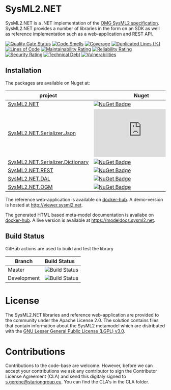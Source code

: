 # SysML2.NET

SysML2.NET is a .NET implementation of the [OMG SysML2 specification](https://github.com/Systems-Modeling/SysML-v2-Release). SysML2.NET provides a number of libraries in the form on an SDK as well as reference implementation such as a web-application and REST API.

[![Quality Gate Status](https://sonarcloud.io/api/project_badges/measure?project=STARIONGROUP_SysML2.NET&metric=alert_status)](https://sonarcloud.io/summary/new_code?id=STARIONGROUP_SysML2.NET)
[![Code Smells](https://sonarcloud.io/api/project_badges/measure?project=STARIONGROUP_SysML2.NET&metric=code_smells)](https://sonarcloud.io/summary/new_code?id=STARIONGROUP_SysML2.NET)
[![Coverage](https://sonarcloud.io/api/project_badges/measure?project=STARIONGROUP_SysML2.NET&metric=coverage)](https://sonarcloud.io/summary/new_code?id=STARIONGROUP_SysML2.NET)
[![Duplicated Lines (%)](https://sonarcloud.io/api/project_badges/measure?project=STARIONGROUP_SysML2.NET&metric=duplicated_lines_density)](https://sonarcloud.io/summary/new_code?id=STARIONGROUP_SysML2.NET)
[![Lines of Code](https://sonarcloud.io/api/project_badges/measure?project=STARIONGROUP_SysML2.NET&metric=ncloc)](https://sonarcloud.io/summary/new_code?id=STARIONGROUP_SysML2.NET)
[![Maintainability Rating](https://sonarcloud.io/api/project_badges/measure?project=STARIONGROUP_SysML2.NET&metric=sqale_rating)](https://sonarcloud.io/summary/new_code?id=STARIONGROUP_SysML2.NET)
[![Reliability Rating](https://sonarcloud.io/api/project_badges/measure?project=STARIONGROUP_SysML2.NET&metric=reliability_rating)](https://sonarcloud.io/summary/new_code?id=STARIONGROUP_SysML2.NET)
[![Security Rating](https://sonarcloud.io/api/project_badges/measure?project=STARIONGROUP_SysML2.NET&metric=security_rating)](https://sonarcloud.io/summary/new_code?id=STARIONGROUP_SysML2.NET)
[![Technical Debt](https://sonarcloud.io/api/project_badges/measure?project=STARIONGROUP_SysML2.NET&metric=sqale_index)](https://sonarcloud.io/summary/new_code?id=STARIONGROUP_SysML2.NET)
[![Vulnerabilities](https://sonarcloud.io/api/project_badges/measure?project=STARIONGROUP_SysML2.NET&metric=vulnerabilities)](https://sonarcloud.io/summary/new_code?id=STARIONGROUP_SysML2.NET)

## Installation

The packages are available on Nuget at:

project                                                                                             | Nuget
--------------------------------------------------------------------------------------------------- | ------------
[SysML2.NET](https://www.nuget.org/packages/SysML2.NET)                                             | [![NuGet Badge](https://buildstats.info/nuget/SysML2.NET)](https://buildstats.info/nuget/SysML2.NET)
[SysML2.NET.Serializer.Json](https://www.nuget.org/packages/SysML2.NET.Serializer.Json)             | [![NuGet Badge](https://buildstats.info/nuget/SysML2.NET.Serializer.Json)](https://buildstats.info/nuget/SysML2.NET.Serializer.Json)
[SysML2.NET.Serializer.Dictionary](https://www.nuget.org/packages/SysML2.NET.Serializer.Dictionary) | [![NuGet Badge](https://buildstats.info/nuget/SysML2.NET.Serializer.Dictionary)](https://www.nuget.org/packages/SysML2.NET.Serializer.Dictionary#readme-body-tab)
[SysML2.NET.REST](https://www.nuget.org/packages/SysML2.NET.REST)                                   | [![NuGet Badge](https://buildstats.info/nuget/SysML2.NET.REST)](https://buildstats.info/nuget/SysML2.NET.REST)
[SysML2.NET.DAL](https://www.nuget.org/packages/SysML2.NET.DAL)                                     | [![NuGet Badge](https://buildstats.info/nuget/SysML2.NET.DAL)](https://buildstats.info/nuget/SysML2.NET.DAL)
[SysML2.NET.OGM](https://www.nuget.org/packages/SysML2.NET.OGM)                                     | [![NuGet Badge](https://buildstats.info/nuget/SysML2.NET.OGM)](https://buildstats.info/nuget/SysML2.NET.OGM)

The reference web-application is available on [docker-hub](https://hub.docker.com/r/rheagroup/sysml2.net.viewer). A demo-version is hosted at http://viewer.sysml2.net.

The generated HTML based meta-model documentation is availabe on [docker-hub](https://hub.docker.com/r/rheagroup/sysml2.net.docs). A live version is available at https://modeldocs.sysml2.net. 

## Build Status

GitHub actions are used to build and test the library

Branch | Build Status
------- | :------------
Master | ![Build Status](https://github.com/STARIONGROUP/SysML2.NET/actions/workflows/CodeQuality.yml/badge.svg?branch=master)
Development | ![Build Status](https://github.com/STARIONGROUP/SysML2.NET/actions/workflows/CodeQuality.yml/badge.svg?branch=development)

# License

The SysML2.NET libraries and reference web-application are provided to the community under the Apache License 2.0. The solution contains files that contain information about the SysML2 metamodel which are distributed with the [GNU Lesser General Public License (LGPL) v3.0](https://opensource.org/licenses/LGPL-3.0).

# Contributions

Contributions to the code-base are welcome. However, before we can accept your contributions we ask any contributor to sign the Contributor License Agreement (CLA) and send this digitaly signed to s.gerene@stariongroup.eu. You can find the CLA's in the CLA folder.
